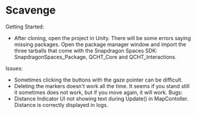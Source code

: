 # Scavenge

Getting Started:
  - After cloning, open the project in Unity. There will be some errors saying missing packages. Open the package manager window and import the three tarballs that come with the Snapdragon Spaces SDK: SnapdragonSpaces_Package, QCHT_Core and QCHT_Interactions.

Issues:
- Sometimes clicking the buttons with the gaze pointer can be difficult.
- Deleting the markers doesn't work all the time. It seems if you stand still it sometimes does not work, but if you move again, it will work.
Bugs: 
- Distance Indicator UI not showing text during Update() in MapContoller. Distance is correctly displayed in logs.

